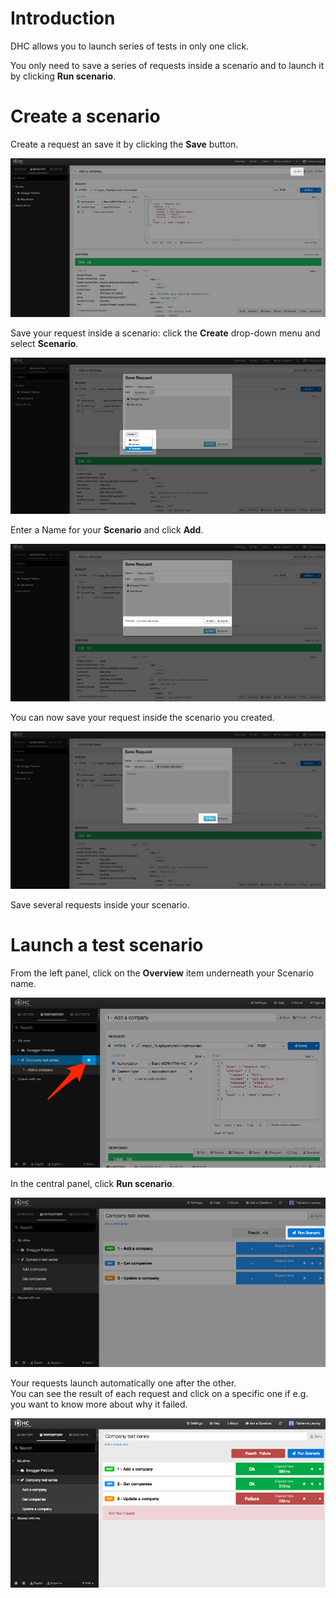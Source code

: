 # Introduction

DHC allows you to launch series of tests in only one click.

You only need to save a series of requests inside a scenario and to launch it by clicking **Run scenario**.

# Create a scenario

Create a request an save it by clicking the **Save** button.

![Save request button](images/save-request-button.jpg "Save request button")

Save your request inside a scenario: click the **Create** drop-down menu and select **Scenario**.

![Create scenario](images/create-scenario.jpg "Create scenario")

Enter a Name for your **Scenario** and click **Add**.

![Add scenario](images/add-scenario.jpg "Add scenario")

You can now save your request inside the scenario you created.

![Save](images/save-request.jpg "Save")

Save several requests inside your scenario.

# Launch a test scenario

From the left panel, click on the **Overview** item underneath your Scenario name.

![Overview](images/scenario-overview.jpg "Overview")

In the central panel, click **Run scenario**.

![Run scenario](images/run-scenario.jpg "Run scenario")

Your requests launch automatically one after the other.  
You can see the result of each request and click on a specific one if e.g. you want to know more about why it failed.

![Run scenario](images/run-scenario-result.jpg "Run scenario")
